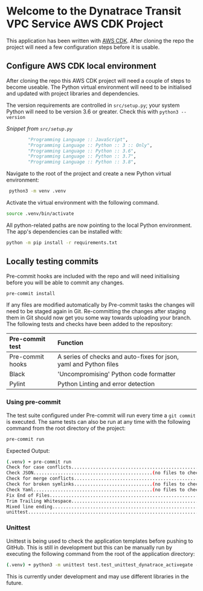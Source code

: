 # Welcome to the Dynatrace Transit VPC Service AWS CDK Project

This application has been written with [AWS CDK](https://docs.aws.amazon.com/cdk/latest/guide/home.html). After cloning the repo the project will need a few configuration steps before it is usable.

## Configure AWS CDK local environment

After cloning the repo this AWS CDK project will need a couple of steps to become useable. The Python virtual environment will need to be initialised and updated with project libraries and dependencies.

The version requirements are controlled in `src/setup.py`; your system Python will need to be version 3.6 or greater. Check this with `python3 --version`

*Snippet from `src/setup.py`*

```python
        "Programming Language :: JavaScript",
        "Programming Language :: Python :: 3 :: Only",
        "Programming Language :: Python :: 3.6",
        "Programming Language :: Python :: 3.7",
        "Programming Language :: Python :: 3.8",
```

Navigate to the root of the project and create a new Python virtual environment:

```bash
 python3 -m venv .venv
```

Activate the virtual environment with the following command.

```bash
source .venv/bin/activate
```

All python-related paths are now pointing to the local Python environment. The app's dependencies can be installed with:

```bash
python -m pip install -r requirements.txt
```

## Locally testing commits

Pre-commit hooks are included with the repo and will need initialising before you will be able to commit any changes.

```bash
pre-commit install
```

If any files are modified automatically by Pre-commit tasks the changes will need to be staged again in Git. Re-committing the changes after staging them in Git should now get you some way towards uploading your branch. The following tests and checks have been added to the repository:

Pre-commit test                 | Function
:----                           | :----
Pre-commit hooks                | A series of checks and auto-fixes for json, yaml and Python files
Black                           | 'Uncompromising' Python code formatter
Pylint                          | Python Linting and error detection

### Using pre-commit

The test suite configured under Pre-commit will run every time a `git commit` is executed. The same tests can also be run at any time with the following command from the root directory of the project:

```bash
pre-commit run
```

Expected Output:

```bash
(.venv) ➜ pre-commit run
Check for case conflicts..................................................Passed
Check JSON............................................(no files to check)Skipped
Check for merge conflicts.................................................Passed
Check for broken symlinks.............................(no files to check)Skipped
Check Yaml............................................(no files to check)Skipped
Fix End of Files..........................................................Passed
Trim Trailing Whitespace..................................................Passed
Mixed line ending.........................................................Passed
unittest..................................................................Passed
```

### Unittest

Unittest is being used to check the application templates before pushing to GitHub. This is still in development but this can be manually run by executing the following command from the root of the application directory:

```bash
(.venv) ➜ python3 -m unittest test.test_unittest_dynatrace_activegate -v
```

This is currently under development and may use different libraries in the future.
